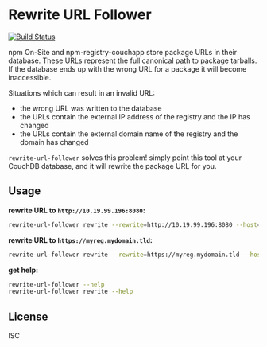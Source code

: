 # Rewrite URL Follower

[![Build Status](https://travis-ci.org/npm/rewrite-url-follower.svg)](https://travis-ci.org/npm/rewrite-url-follower)

npm On-Site and npm-registry-couchapp store package URLs in their
database. These URLs represent the full canonical path to package tarballs.
If the database ends up with the wrong URL for a package it will become
inaccessible.

Situations which can result in an invalid URL:
- the wrong URL was written to the database
- the URLs contain the external IP address of the registry and the IP has changed
- the URLs contain the external domain name of the registry and the domain has changed

`rewrite-url-follower` solves this problem! simply point this tool
at your CouchDB database, and it will rewrite the package URL for you.

## Usage

**rewrite URL to `http://10.19.99.196:8080`:**

```sh
rewrite-url-follower rewrite --rewrite=http://10.19.99.196:8080 --host=172.17.0.1 --port=5984
```

**rewrite URL to `https://myreg.mydomain.tld`:**

```sh
rewrite-url-follower rewrite --rewrite=https://myreg.mydomain.tld --host=172.17.0.1 --port=5984
```


**get help:**

```sh
rewrite-url-follower --help
rewrite-url-follower rewrite --help
```

## License

ISC
